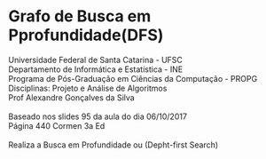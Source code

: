 # Grafo de Busca em Pprofundidade(DFS)
Universidade Federal de Santa Catarina - UFSC<br>
Departamento de Informática e Estatística - INE<br>
Programa de Pós-Graduação em Ciências da Computação - PROPG<br>
Disciplinas: Projeto e Análise de Algoritmos<br>
Prof Alexandre Gonçalves da Silva <br>
<br>
Baseado nos slides 95 da aula do dia 06/10/2017 <br>
Página 440 Cormen 3a Ed<br>
<br>
Realiza a Busca em Profundidade ou (Depht-first Search)<br>
